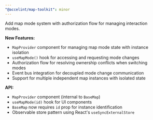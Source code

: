 ```yaml
---
"@accelint/map-toolkit": minor
---
```


Add map mode system with authorization flow for managing interaction modes.

**New Features:**
- `MapProvider` component for managing map mode state with instance isolation
- `useMapMode()` hook for accessing and requesting mode changes
- Authorization flow for resolving ownership conflicts when switching modes
- Event bus integration for decoupled mode change communication
- Support for multiple independent map instances with isolated state

**API:**
- `MapProvider` component (internal to `BaseMap`)
- `useMapMode(id)` hook for UI components
- `BaseMap` now requires `id` prop for instance identification
- Observable store pattern using React's `useSyncExternalStore`
